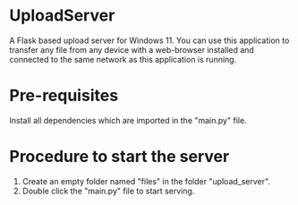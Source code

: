 # UploadServer
A Flask based upload server for Windows 11. You can use this application to transfer any file from any device with a web-browser installed and connected to the same network as this application is running.


Pre-requisites
==============
Install all dependencies which are imported in the "main.py" file.

Procedure to start the server
=============================
1. Create an empty folder named "files" in the folder "upload_server".
2. Double click the "main.py" file to start serving.
